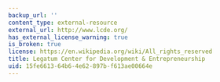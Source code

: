 ```yaml
---
backup_url: ''
content_type: external-resource
external_url: http://www.lcde.org/
has_external_license_warning: true
is_broken: true
license: https://en.wikipedia.org/wiki/All_rights_reserved
title: Legatum Center for Development & Entrepreneurship
uid: 15fe6613-64b6-4e62-897b-f613ae00664e
---
```


